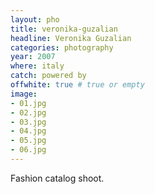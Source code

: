 ```yaml
---
layout: pho
title: veronika-guzalian
headline: Veronika Guzalian
categories: photography
year: 2007
where: italy
catch: powered by
offwhite: true # true or empty
image:
- 01.jpg
- 02.jpg
- 03.jpg
- 04.jpg
- 05.jpg
- 06.jpg
---
```


Fashion catalog shoot.

